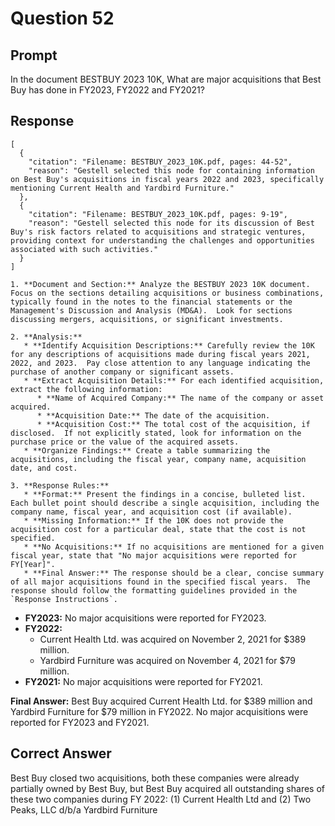 # Question 52

## Prompt

In the document BESTBUY 2023 10K, What are major acquisitions that Best Buy has done in FY2023, FY2022 and FY2021?

## Response

```results
[
  {
    "citation": "Filename: BESTBUY_2023_10K.pdf, pages: 44-52",
    "reason": "Gestell selected this node for containing information on Best Buy's acquisitions in fiscal years 2022 and 2023, specifically mentioning Current Health and Yardbird Furniture."
  },
  {
    "citation": "Filename: BESTBUY_2023_10K.pdf, pages: 9-19",
    "reason": "Gestell selected this node for its discussion of Best Buy's risk factors related to acquisitions and strategic ventures, providing context for understanding the challenges and opportunities associated with such activities."
  }
]
```

```cot
1. **Document and Section:** Analyze the BESTBUY 2023 10K document. Focus on the sections detailing acquisitions or business combinations, typically found in the notes to the financial statements or the Management's Discussion and Analysis (MD&A).  Look for sections discussing mergers, acquisitions, or significant investments.

2. **Analysis:**
   * **Identify Acquisition Descriptions:** Carefully review the 10K for any descriptions of acquisitions made during fiscal years 2021, 2022, and 2023.  Pay close attention to any language indicating the purchase of another company or significant assets.
   * **Extract Acquisition Details:** For each identified acquisition, extract the following information:
      * **Name of Acquired Company:** The name of the company or asset acquired.
      * **Acquisition Date:** The date of the acquisition.
      * **Acquisition Cost:** The total cost of the acquisition, if disclosed.  If not explicitly stated, look for information on the purchase price or the value of the acquired assets.
   * **Organize Findings:** Create a table summarizing the acquisitions, including the fiscal year, company name, acquisition date, and cost.

3. **Response Rules:**
   * **Format:** Present the findings in a concise, bulleted list.  Each bullet point should describe a single acquisition, including the company name, fiscal year, and acquisition cost (if available).
   * **Missing Information:** If the 10K does not provide the acquisition cost for a particular deal, state that the cost is not specified.
   * **No Acquisitions:** If no acquisitions are mentioned for a given fiscal year, state that "No major acquisitions were reported for FY[Year]".
   * **Final Answer:** The response should be a clear, concise summary of all major acquisitions found in the specified fiscal years.  The response should follow the formatting guidelines provided in the `Response Instructions`.

```

- **FY2023:** No major acquisitions were reported for FY2023.
- **FY2022:**
  - Current Health Ltd. was acquired on November 2, 2021 for $389 million.
  - Yardbird Furniture was acquired on November 4, 2021 for $79 million.
- **FY2021:** No major acquisitions were reported for FY2021.

**Final Answer:** Best Buy acquired Current Health Ltd. for $389 million and Yardbird Furniture for $79 million in FY2022. No major acquisitions were reported for FY2023 and FY2021.

## Correct Answer

Best Buy closed two acquisitions, both these companies were already partially owned by Best Buy, but Best Buy acquired all outstanding shares of these two companies during FY 2022: (1) Current Health Ltd and (2) Two Peaks, LLC d/b/a Yardbird Furniture
